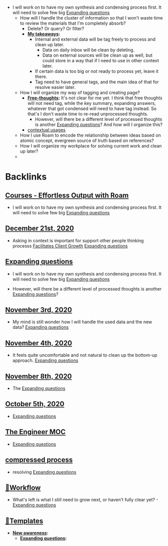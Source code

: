 - I will work on to have my own synthesis and condensing process first. It will need to solve few big [Expanding questions](<Expanding questions.md>)
    - How will I handle the cluster of information so that I won't waste time to review the materials that I'm completely absorb?
        - Delete? Or query? Or filter? 
        - **[My takeaways](<My takeaways.md>):** 
            - Internal and external data will be tag freely to process and clean up later.
                - Data on daily inbox will be clean by deleting.
                - Data on external sources will be clean up as well, but could store in a way that if I need to use in other context later.
            - If certain data is too big or not ready to process yet, leave it there.
            - Tag need to have general tags, and the main idea of that for resolve easier later.
    - How I will organize my way of tagging and creating page?
        - **[Free-thoughts](<Free-thoughts.md>):** It's not clear for me yet. I think that free thoughts will not need tag, while the key summary, expanding answers, whatever that got condensed will need to have tag instead. So that's I don't waste time to re-read unprocessed thoughts. 
            - However, will there be  a different level of processed thoughts is another [Expanding questions](<Expanding questions.md>)? And how will I organize this?
        - [contextual usages](<contextual usages.md>)
    - How I use Roam to encode the relationship between ideas based on atomic concept, evergreen source of truth based on references?
    - How I will organize my workplace for solving current work and clean up later?
    - 

# Backlinks
## [Courses - Effortless Output with Roam](<Courses - Effortless Output with Roam.md>)
- I will work on to have my own synthesis and condensing process first. It will need to solve few big [Expanding questions](<Expanding questions.md>)

## [December 21st, 2020](<December 21st, 2020.md>)
- Asking in context is important for support other people thinking processs [Facilitates Client Growth](<Facilitates Client Growth.md>) [Expanding questions](<Expanding questions.md>)

## [Expanding questions](<Expanding questions.md>)
- I will work on to have my own synthesis and condensing process first. It will need to solve few big [Expanding questions](<Expanding questions.md>)

- However, will there be  a different level of processed thoughts is another [Expanding questions](<Expanding questions.md>)?

## [November 3rd, 2020](<November 3rd, 2020.md>)
- My mind is still wonder how I will handle the used data and the new data? [Expanding questions](<Expanding questions.md>)

## [November 4th, 2020](<November 4th, 2020.md>)
- It feels quite uncomfortable and not natural to clean up the bottom-up approach. [Expanding questions](<Expanding questions.md>)

## [November 8th, 2020](<November 8th, 2020.md>)
- The [Expanding questions](<Expanding questions.md>)

## [October 5th, 2020](<October 5th, 2020.md>)
- [Expanding questions](<Expanding questions.md>)

## [The Engineer MOC](<The Engineer MOC.md>)
- [Expanding questions](<Expanding questions.md>)

## [compressed process](<compressed process.md>)
- resolving [Expanding questions](<Expanding questions.md>)

## [🌱Workflow ](<🌱Workflow .md>)
- What's left is what I still need to grow next, or haven't fully clear yet? - [Expanding questions](<Expanding questions.md>)

## [💎Templates](<💎Templates.md>)
- **[New awareness](<New awareness.md>):**
    - **[Expanding questions](<Expanding questions.md>):**

